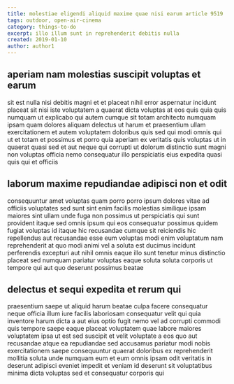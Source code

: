 ```yaml
---
title: molestiae eligendi aliquid maxime quae nisi earum article 9519
tags: outdoor, open-air-cinema
category: things-to-do
excerpt: illo illum sunt in reprehenderit debitis nulla
created: 2019-01-10
author: author1
---
```


## aperiam nam molestias suscipit voluptas et earum

sit est nulla nisi debitis magni et et placeat nihil error aspernatur incidunt placeat sit nisi iste voluptatem a quaerat dicta voluptas at eos quis quia quis numquam ut explicabo qui autem cumque sit totam architecto numquam ipsam quam dolores aliquam delectus ut harum et praesentium ullam exercitationem et autem voluptatem doloribus quis sed qui modi omnis qui ut et totam et possimus et porro quia aperiam ex veritatis quis voluptas ut in quaerat quasi sed et aut neque qui corrupti ut dolorum distinctio sunt magni non voluptas officia nemo consequatur illo perspiciatis eius expedita quasi quis qui et officiis

## laborum maxime repudiandae adipisci non et odit

consequuntur amet voluptas quam porro porro ipsum dolores vitae ad officiis voluptates sed sunt sint enim facilis molestias similique ipsam maiores sint ullam unde fuga non possimus ut perspiciatis qui sunt provident itaque sed omnis ipsum qui eos consequatur possimus quidem fugiat voluptas id itaque hic recusandae cumque sit reiciendis hic repellendus aut recusandae esse eum voluptas modi enim voluptatum nam reprehenderit at quo modi animi vel a soluta est ducimus incidunt perferendis excepturi aut nihil omnis eaque illo sunt tenetur minus distinctio placeat sed numquam pariatur voluptas eaque soluta soluta corporis ut tempore qui aut quo deserunt possimus beatae

## delectus et sequi expedita et rerum qui

praesentium saepe ut aliquid harum beatae culpa facere consequatur neque officia illum iure facilis laboriosam consequatur velit qui quia inventore harum dicta a aut eius optio fugit nemo vel ad corrupti commodi quis tempore saepe eaque placeat voluptatem quae labore maiores voluptatem ipsa ut est sed suscipit et velit voluptate a eos quo aut recusandae atque ea repudiandae sed accusamus pariatur modi nobis exercitationem saepe consequuntur quaerat doloribus ex reprehenderit mollitia soluta unde numquam eum et eum omnis ipsam odit veritatis in deserunt adipisci eveniet impedit et veniam id deserunt sit voluptatibus minima dicta voluptas sed et consequatur corporis qui
